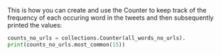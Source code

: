 This is how you can create and use the Counter to keep track of the frequency of each occuring word in the tweets and then subsequently printed the values:

```python
counts_no_urls = collections.Counter(all_words_no_urls).
print(counts_no_urls.most_common(15)) 
```

#### 